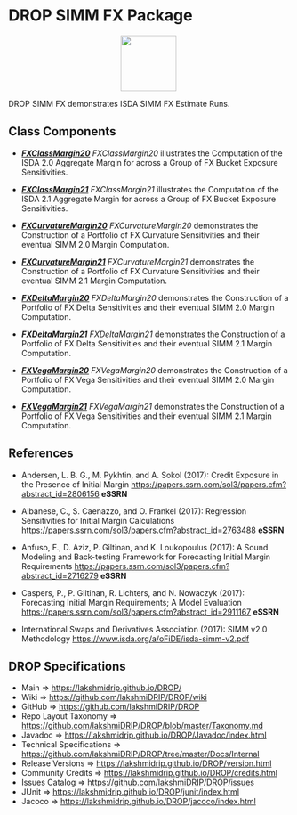 # DROP SIMM FX Package

<p align="center"><img src="https://github.com/lakshmiDRIP/DROP/blob/master/DRIP_Logo.gif?raw=true" width="100"></p>

DROP SIMM FX demonstrates ISDA SIMM FX Estimate Runs.


## Class Components

 * [***FXClassMargin20***](https://github.com/lakshmiDRIP/DROP/tree/master/src/main/java/org/drip/sample/simmfx/FXClassMargin20.java)
 <i>FXClassMargin20</i> illustrates the Computation of the ISDA 2.0 Aggregate Margin for across a Group of FX Bucket Exposure Sensitivities.

 * [***FXClassMargin21***](https://github.com/lakshmiDRIP/DROP/tree/master/src/main/java/org/drip/sample/simmfx/FXClassMargin21.java)
 <i>FXClassMargin21</i> illustrates the Computation of the ISDA 2.1 Aggregate Margin for across a Group of FX Bucket Exposure Sensitivities.

 * [***FXCurvatureMargin20***](https://github.com/lakshmiDRIP/DROP/tree/master/src/main/java/org/drip/sample/simmfx/FXCurvatureMargin20.java)
 <i>FXCurvatureMargin20</i> demonstrates the Construction of a Portfolio of FX Curvature Sensitivities and their eventual SIMM 2.0 Margin Computation.

 * [***FXCurvatureMargin21***](https://github.com/lakshmiDRIP/DROP/tree/master/src/main/java/org/drip/sample/simmfx/FXCurvatureMargin21.java)
 <i>FXCurvatureMargin21</i> demonstrates the Construction of a Portfolio of FX Curvature Sensitivities and their eventual SIMM 2.1 Margin Computation.

 * [***FXDeltaMargin20***](https://github.com/lakshmiDRIP/DROP/tree/master/src/main/java/org/drip/sample/simmfx/FXDeltaMargin20.java)
 <i>FXDeltaMargin20</i> demonstrates the Construction of a Portfolio of FX Delta Sensitivities and their eventual SIMM 2.0 Margin Computation.

 * [***FXDeltaMargin21***](https://github.com/lakshmiDRIP/DROP/tree/master/src/main/java/org/drip/sample/simmfx/FXDeltaMargin21.java)
 <i>FXDeltaMargin21</i> demonstrates the Construction of a Portfolio of FX Delta Sensitivities and their eventual SIMM 2.1 Margin Computation.

 * [***FXVegaMargin20***](https://github.com/lakshmiDRIP/DROP/tree/master/src/main/java/org/drip/sample/simmfx/FXVegaMargin20.java)
 <i>FXVegaMargin20</i> demonstrates the Construction of a Portfolio of FX Vega Sensitivities and their eventual SIMM 2.0 Margin Computation.

 * [***FXVegaMargin21***](https://github.com/lakshmiDRIP/DROP/tree/master/src/main/java/org/drip/sample/simmfx/FXVegaMargin21.java)
 <i>FXVegaMargin21</i> demonstrates the Construction of a Portfolio of FX Vega Sensitivities and their eventual SIMM 2.1 Margin Computation.


## References

 * Andersen, L. B. G., M. Pykhtin, and A. Sokol (2017): Credit Exposure in the Presence of Initial Margin https://papers.ssrn.com/sol3/papers.cfm?abstract_id=2806156 <b>eSSRN</b>

 * Albanese, C., S. Caenazzo, and O. Frankel (2017): Regression Sensitivities for Initial Margin Calculations https://papers.ssrn.com/sol3/papers.cfm?abstract_id=2763488 <b>eSSRN</b>

 * Anfuso, F., D. Aziz, P. Giltinan, and K. Loukopoulus (2017): A Sound Modeling and Back-testing Framework for Forecasting Initial Margin Requirements https://papers.ssrn.com/sol3/papers.cfm?abstract_id=2716279 <b>eSSRN</b>

 * Caspers, P., P. Giltinan, R. Lichters, and N. Nowaczyk (2017): Forecasting Initial Margin Requirements; A Model Evaluation https://papers.ssrn.com/sol3/papers.cfm?abstract_id=2911167 <b>eSSRN</b>

 * International Swaps and Derivatives Association (2017): SIMM v2.0 Methodology https://www.isda.org/a/oFiDE/isda-simm-v2.pdf


## DROP Specifications

 * Main                     => https://lakshmidrip.github.io/DROP/
 * Wiki                     => https://github.com/lakshmiDRIP/DROP/wiki
 * GitHub                   => https://github.com/lakshmiDRIP/DROP
 * Repo Layout Taxonomy     => https://github.com/lakshmiDRIP/DROP/blob/master/Taxonomy.md
 * Javadoc                  => https://lakshmidrip.github.io/DROP/Javadoc/index.html
 * Technical Specifications => https://github.com/lakshmiDRIP/DROP/tree/master/Docs/Internal
 * Release Versions         => https://lakshmidrip.github.io/DROP/version.html
 * Community Credits        => https://lakshmidrip.github.io/DROP/credits.html
 * Issues Catalog           => https://github.com/lakshmiDRIP/DROP/issues
 * JUnit                    => https://lakshmidrip.github.io/DROP/junit/index.html
 * Jacoco                   => https://lakshmidrip.github.io/DROP/jacoco/index.html
